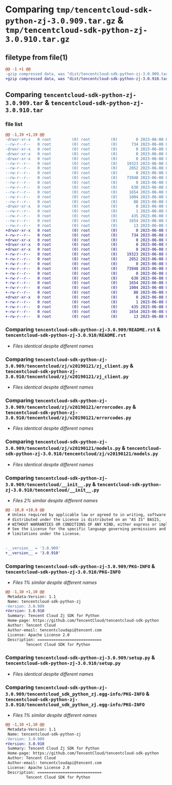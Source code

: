 # Comparing `tmp/tencentcloud-sdk-python-zj-3.0.909.tar.gz` & `tmp/tencentcloud-sdk-python-zj-3.0.910.tar.gz`

## filetype from file(1)

```diff
@@ -1 +1 @@
-gzip compressed data, was "dist/tencentcloud-sdk-python-zj-3.0.909.tar", last modified: Thu Jun  8 00:39:04 2023, max compression
+gzip compressed data, was "dist/tencentcloud-sdk-python-zj-3.0.910.tar", last modified: Thu Jun  8 09:26:00 2023, max compression
```

## Comparing `tencentcloud-sdk-python-zj-3.0.909.tar` & `tencentcloud-sdk-python-zj-3.0.910.tar`

### file list

```diff
@@ -1,19 +1,19 @@
-drwxr-xr-x   0 root         (0) root         (0)        0 2023-06-08 00:39:04.000000 tencentcloud-sdk-python-zj-3.0.909/
--rw-r--r--   0 root         (0) root         (0)      734 2023-06-08 00:39:04.000000 tencentcloud-sdk-python-zj-3.0.909/README.rst
-drwxr-xr-x   0 root         (0) root         (0)        0 2023-06-08 00:39:04.000000 tencentcloud-sdk-python-zj-3.0.909/tencentcloud/
-drwxr-xr-x   0 root         (0) root         (0)        0 2023-06-08 00:39:04.000000 tencentcloud-sdk-python-zj-3.0.909/tencentcloud/zj/
-drwxr-xr-x   0 root         (0) root         (0)        0 2023-06-08 00:39:04.000000 tencentcloud-sdk-python-zj-3.0.909/tencentcloud/zj/v20190121/
--rw-r--r--   0 root         (0) root         (0)    19323 2023-06-08 00:39:04.000000 tencentcloud-sdk-python-zj-3.0.909/tencentcloud/zj/v20190121/zj_client.py
--rw-r--r--   0 root         (0) root         (0)     2052 2023-06-08 00:39:04.000000 tencentcloud-sdk-python-zj-3.0.909/tencentcloud/zj/v20190121/errorcodes.py
--rw-r--r--   0 root         (0) root         (0)        0 2023-06-08 00:39:04.000000 tencentcloud-sdk-python-zj-3.0.909/tencentcloud/zj/v20190121/__init__.py
--rw-r--r--   0 root         (0) root         (0)    73948 2023-06-08 00:39:04.000000 tencentcloud-sdk-python-zj-3.0.909/tencentcloud/zj/v20190121/models.py
--rw-r--r--   0 root         (0) root         (0)        0 2023-06-08 00:39:04.000000 tencentcloud-sdk-python-zj-3.0.909/tencentcloud/zj/__init__.py
--rw-r--r--   0 root         (0) root         (0)      630 2023-06-08 00:39:04.000000 tencentcloud-sdk-python-zj-3.0.909/tencentcloud/__init__.py
--rw-r--r--   0 root         (0) root         (0)     1654 2023-06-08 00:39:04.000000 tencentcloud-sdk-python-zj-3.0.909/PKG-INFO
--rw-r--r--   0 root         (0) root         (0)     1004 2023-06-08 00:39:04.000000 tencentcloud-sdk-python-zj-3.0.909/setup.py
--rw-r--r--   0 root         (0) root         (0)       88 2023-06-08 00:39:04.000000 tencentcloud-sdk-python-zj-3.0.909/setup.cfg
-drwxr-xr-x   0 root         (0) root         (0)        0 2023-06-08 00:39:04.000000 tencentcloud-sdk-python-zj-3.0.909/tencentcloud_sdk_python_zj.egg-info/
--rw-r--r--   0 root         (0) root         (0)        1 2023-06-08 00:39:04.000000 tencentcloud-sdk-python-zj-3.0.909/tencentcloud_sdk_python_zj.egg-info/dependency_links.txt
--rw-r--r--   0 root         (0) root         (0)      435 2023-06-08 00:39:04.000000 tencentcloud-sdk-python-zj-3.0.909/tencentcloud_sdk_python_zj.egg-info/SOURCES.txt
--rw-r--r--   0 root         (0) root         (0)     1654 2023-06-08 00:39:04.000000 tencentcloud-sdk-python-zj-3.0.909/tencentcloud_sdk_python_zj.egg-info/PKG-INFO
--rw-r--r--   0 root         (0) root         (0)       13 2023-06-08 00:39:04.000000 tencentcloud-sdk-python-zj-3.0.909/tencentcloud_sdk_python_zj.egg-info/top_level.txt
+drwxr-xr-x   0 root         (0) root         (0)        0 2023-06-08 09:26:00.000000 tencentcloud-sdk-python-zj-3.0.910/
+-rw-r--r--   0 root         (0) root         (0)      734 2023-06-08 09:26:00.000000 tencentcloud-sdk-python-zj-3.0.910/README.rst
+drwxr-xr-x   0 root         (0) root         (0)        0 2023-06-08 09:26:00.000000 tencentcloud-sdk-python-zj-3.0.910/tencentcloud/
+drwxr-xr-x   0 root         (0) root         (0)        0 2023-06-08 09:26:00.000000 tencentcloud-sdk-python-zj-3.0.910/tencentcloud/zj/
+drwxr-xr-x   0 root         (0) root         (0)        0 2023-06-08 09:26:00.000000 tencentcloud-sdk-python-zj-3.0.910/tencentcloud/zj/v20190121/
+-rw-r--r--   0 root         (0) root         (0)    19323 2023-06-08 09:26:00.000000 tencentcloud-sdk-python-zj-3.0.910/tencentcloud/zj/v20190121/zj_client.py
+-rw-r--r--   0 root         (0) root         (0)     2052 2023-06-08 09:26:00.000000 tencentcloud-sdk-python-zj-3.0.910/tencentcloud/zj/v20190121/errorcodes.py
+-rw-r--r--   0 root         (0) root         (0)        0 2023-06-08 09:26:00.000000 tencentcloud-sdk-python-zj-3.0.910/tencentcloud/zj/v20190121/__init__.py
+-rw-r--r--   0 root         (0) root         (0)    73948 2023-06-08 09:26:00.000000 tencentcloud-sdk-python-zj-3.0.910/tencentcloud/zj/v20190121/models.py
+-rw-r--r--   0 root         (0) root         (0)        0 2023-06-08 09:26:00.000000 tencentcloud-sdk-python-zj-3.0.910/tencentcloud/zj/__init__.py
+-rw-r--r--   0 root         (0) root         (0)      630 2023-06-08 09:26:00.000000 tencentcloud-sdk-python-zj-3.0.910/tencentcloud/__init__.py
+-rw-r--r--   0 root         (0) root         (0)     1654 2023-06-08 09:26:00.000000 tencentcloud-sdk-python-zj-3.0.910/PKG-INFO
+-rw-r--r--   0 root         (0) root         (0)     1004 2023-06-08 09:26:00.000000 tencentcloud-sdk-python-zj-3.0.910/setup.py
+-rw-r--r--   0 root         (0) root         (0)       88 2023-06-08 09:26:00.000000 tencentcloud-sdk-python-zj-3.0.910/setup.cfg
+drwxr-xr-x   0 root         (0) root         (0)        0 2023-06-08 09:26:00.000000 tencentcloud-sdk-python-zj-3.0.910/tencentcloud_sdk_python_zj.egg-info/
+-rw-r--r--   0 root         (0) root         (0)        1 2023-06-08 09:26:00.000000 tencentcloud-sdk-python-zj-3.0.910/tencentcloud_sdk_python_zj.egg-info/dependency_links.txt
+-rw-r--r--   0 root         (0) root         (0)      435 2023-06-08 09:26:00.000000 tencentcloud-sdk-python-zj-3.0.910/tencentcloud_sdk_python_zj.egg-info/SOURCES.txt
+-rw-r--r--   0 root         (0) root         (0)     1654 2023-06-08 09:26:00.000000 tencentcloud-sdk-python-zj-3.0.910/tencentcloud_sdk_python_zj.egg-info/PKG-INFO
+-rw-r--r--   0 root         (0) root         (0)       13 2023-06-08 09:26:00.000000 tencentcloud-sdk-python-zj-3.0.910/tencentcloud_sdk_python_zj.egg-info/top_level.txt
```

### Comparing `tencentcloud-sdk-python-zj-3.0.909/README.rst` & `tencentcloud-sdk-python-zj-3.0.910/README.rst`

 * *Files identical despite different names*

### Comparing `tencentcloud-sdk-python-zj-3.0.909/tencentcloud/zj/v20190121/zj_client.py` & `tencentcloud-sdk-python-zj-3.0.910/tencentcloud/zj/v20190121/zj_client.py`

 * *Files identical despite different names*

### Comparing `tencentcloud-sdk-python-zj-3.0.909/tencentcloud/zj/v20190121/errorcodes.py` & `tencentcloud-sdk-python-zj-3.0.910/tencentcloud/zj/v20190121/errorcodes.py`

 * *Files identical despite different names*

### Comparing `tencentcloud-sdk-python-zj-3.0.909/tencentcloud/zj/v20190121/models.py` & `tencentcloud-sdk-python-zj-3.0.910/tencentcloud/zj/v20190121/models.py`

 * *Files identical despite different names*

### Comparing `tencentcloud-sdk-python-zj-3.0.909/tencentcloud/__init__.py` & `tencentcloud-sdk-python-zj-3.0.910/tencentcloud/__init__.py`

 * *Files 2% similar despite different names*

```diff
@@ -10,8 +10,8 @@
 # Unless required by applicable law or agreed to in writing, software
 # distributed under the License is distributed on an "AS IS" BASIS,
 # WITHOUT WARRANTIES OR CONDITIONS OF ANY KIND, either express or implied.
 # See the License for the specific language governing permissions and
 # limitations under the License.
 
 
-__version__ = '3.0.909'
+__version__ = '3.0.910'
```

### Comparing `tencentcloud-sdk-python-zj-3.0.909/PKG-INFO` & `tencentcloud-sdk-python-zj-3.0.910/PKG-INFO`

 * *Files 1% similar despite different names*

```diff
@@ -1,10 +1,10 @@
 Metadata-Version: 1.1
 Name: tencentcloud-sdk-python-zj
-Version: 3.0.909
+Version: 3.0.910
 Summary: Tencent Cloud Zj SDK for Python
 Home-page: https://github.com/TencentCloud/tencentcloud-sdk-python
 Author: Tencent Cloud
 Author-email: tencentcloudapi@tencent.com
 License: Apache License 2.0
 Description: ============================
         Tencent Cloud SDK for Python
```

### Comparing `tencentcloud-sdk-python-zj-3.0.909/setup.py` & `tencentcloud-sdk-python-zj-3.0.910/setup.py`

 * *Files identical despite different names*

### Comparing `tencentcloud-sdk-python-zj-3.0.909/tencentcloud_sdk_python_zj.egg-info/PKG-INFO` & `tencentcloud-sdk-python-zj-3.0.910/tencentcloud_sdk_python_zj.egg-info/PKG-INFO`

 * *Files 1% similar despite different names*

```diff
@@ -1,10 +1,10 @@
 Metadata-Version: 1.1
 Name: tencentcloud-sdk-python-zj
-Version: 3.0.909
+Version: 3.0.910
 Summary: Tencent Cloud Zj SDK for Python
 Home-page: https://github.com/TencentCloud/tencentcloud-sdk-python
 Author: Tencent Cloud
 Author-email: tencentcloudapi@tencent.com
 License: Apache License 2.0
 Description: ============================
         Tencent Cloud SDK for Python
```

